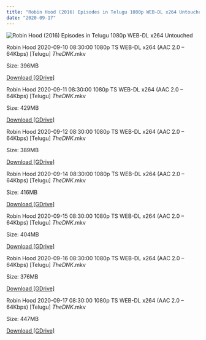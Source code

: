 ```yaml
---
title: "Robin Hood (2016) Episodes in Telugu 1080p WEB-DL x264 Untouched"
date: "2020-09-17"
---
```


![Robin Hood (2016) Episodes in Telugu 1080p WEB-DL x264 Untouched](https://encrypted-tbn0.gstatic.com/images?q=tbn%3AANd9GcTVoL0OI0WpvrkzExH86dwYelO87JCaHQXOFw&usqp=CAU "Robin Hood (2016) Episodes in Telugu 1080p WEB-DL x264 Untouched")

Robin Hood 2020-09-10 08:30:00 1080p TS WEB-DL x264 (AAC 2.0 – 64Kbps) \[Telugu\] _TheDNK_.mkv

Size: 396MB

[Download \[GDrive\]](https://gplinks.co/yVQg)

Robin Hood 2020-09-11 08:30:00 1080p TS WEB-DL x264 (AAC 2.0 – 64Kbps) \[Telugu\] _TheDNK_.mkv

Size: 429MB

[Download \[GDrive\]](https://gplinks.co/JBhPyVAZ)

Robin Hood 2020-09-12 08:30:00 1080p TS WEB-DL x264 (AAC 2.0 – 64Kbps) \[Telugu\] _TheDNK_.mkv

Size: 389MB

[Download \[GDrive\]](https://gplinks.co/FV2Hi)

Robin Hood 2020-09-14 08:30:00 1080p TS WEB-DL x264 (AAC 2.0 – 64Kbps) \[Telugu\] _TheDNK_.mkv

Size: 416MB

[Download \[GDrive\]](https://gplinks.co/IlJ92Lwn)

Robin Hood 2020-09-15 08:30:00 1080p TS WEB-DL x264 (AAC 2.0 – 64Kbps) \[Telugu\] _TheDNK_.mkv

Size: 404MB

[Download \[GDrive\]](https://gplinks.co/HtwVOF)

Robin Hood 2020-09-16 08:30:00 1080p TS WEB-DL x264 (AAC 2.0 – 64Kbps) \[Telugu\] _TheDNK_.mkv

Size: 376MB

[Download \[GDrive\]](https://gplinks.co/RI0IuSn)

Robin Hood 2020-09-17 08:30:00 1080p TS WEB-DL x264 (AAC 2.0 – 64Kbps) \[Telugu\] _TheDNK_.mkv

Size: 447MB

[Download \[GDrive\]](https://gplinks.co/3iEwEu)

